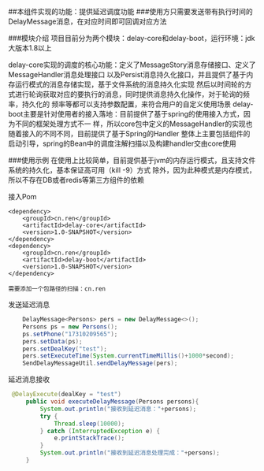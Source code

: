 ##本组件实现的功能：提供延迟调度功能
###使用方只需要发送带有执行时间的DelayMessage消息，在对应时间即可回调对应方法

###模块介绍
项目目前分为两个模块：delay-core和delay-boot，运行环境：jdk大版本1.8以上

delay-core实现的调度的核心功能：定义了MessageStory消息存储接口、定义了MessageHandler消息处理接口
    以及Persist消息持久化接口，并且提供了基于内存运行模式的消息存储实现，基于文件系统的消息持久化实现
    然后以时间轮的方式进行轮询获取对应的要执行的消息，同时提供消息持久化操作，对于轮询的频率，持久化的
    频率等都可以支持参数配置，来符合用户的自定义使用场景
delay-boot主要是针对使用者的接入落地：目前提供了基于spring的使用接入方式，因为不同的框架处理方式不一
    样，所以core包中定义的MessageHandler的实现也随着接入的不同不同，目前提供了基于Spring的Handler
    整体上主要包括组件的启动引导，spring的Bean中的调度注解扫描以及构建handler交由core使用    

###使用示例
在使用上比较简单，目前提供基于jvm的内存运行模式，且支持文件系统的持久化，基本保证高可用（kill -9）方式
    除外，因为此种模式是内存模式，所以不存在DB或者redis等第三方组件的依赖

接入Pom
    
    <dependency>
        <groupId>cn.ren</groupId>
        <artifactId>delay-core</artifactId>
        <version>1.0-SNAPSHOT</version>
    </dependency>
    <dependency>
        <groupId>cn.ren</groupId>
        <artifactId>delay-boot</artifactId>
        <version>1.0-SNAPSHOT</version>
    </dependency>
    
    需要添加一个包路径的扫描：cn.ren
发送延迟消息
```java
    DelayMessage<Persons> pers = new DelayMessage<>();
    Persons ps = new Persons();
    ps.setPhone("17310209565");
    pers.setData(ps);
    pers.setDealKey("test");
    pers.setExecuteTime(System.currentTimeMillis()+1000*second);
    SendDelayMessageUtil.sendDelayMessage(pers);
```
延迟消息接收
```java
 @DelayExecute(dealKey = "test")
     public void executeDelayMessage(Persons persons){
         System.out.println("接收到延迟消息："+persons);
         try {
             Thread.sleep(10000);
         } catch (InterruptedException e) {
             e.printStackTrace();
         }
         System.out.println("接收到延迟消息处理完成："+persons);
     }   
```